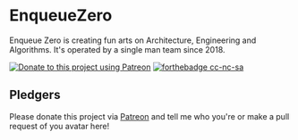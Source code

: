 # EnqueueZero

Enqueue Zero is creating fun arts on Architecture, Engineering and Algorithms. It's operated by a single man team since 2018.

[![Donate to this project using Patreon](https://img.shields.io/badge/patreon-donate-green.svg?style=for-the-badge&colorB=green)](https://patreon.com/enqueuezero)
[![forthebadge cc-nc-sa](http://ForTheBadge.com/images/badges/cc-nc-sa.svg)](https://creativecommons.org/licenses/by-nc-sa/4.0)

## Pledgers

Please donate this project via [Patreon](https://patreon.com/enqueuezero) and tell me who you're or make a pull request of you avatar here!

